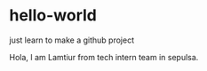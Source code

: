 # hello-world
just learn to make a github project

Hola,
I am Lamtiur from tech intern team in sepulsa.
